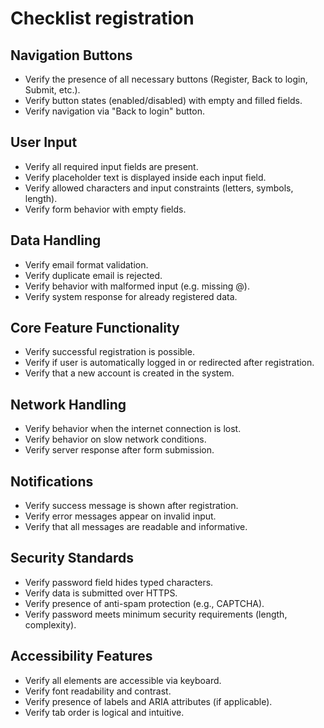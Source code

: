 # Checklist registration

 ## Navigation Buttons
   - Verify the presence of all necessary buttons (Register, Back to login, Submit, etc.).
   - Verify button states (enabled/disabled) with empty and filled fields.
   - Verify navigation via "Back to login" button.

 ## User Input
   - Verify all required input fields are present.
   - Verify placeholder text is displayed inside each input field.
   - Verify allowed characters and input constraints (letters, symbols, length).
  - Verify form behavior with empty fields.

 ## Data Handling
   - Verify email format validation.
   - Verify duplicate email is rejected.
   - Verify behavior with malformed input (e.g. missing @).
   - Verify system response for already registered data.

 ## Core Feature Functionality
   - Verify successful registration is possible.
   - Verify if user is automatically logged in or redirected after registration.
   - Verify that a new account is created in the system.

 ## Network Handling
   - Verify behavior when the internet connection is lost.
   - Verify behavior on slow network conditions.
   - Verify server response after form submission.

 ## Notifications
   - Verify success message is shown after registration.
   - Verify error messages appear on invalid input.
   - Verify that all messages are readable and informative.

 ## Security Standards
   - Verify password field hides typed characters.
   - Verify data is submitted over HTTPS.
   - Verify presence of anti-spam protection (e.g., CAPTCHA).
   - Verify password meets minimum security requirements (length, complexity).

 ## Accessibility Features
   - Verify all elements are accessible via keyboard.
   - Verify font readability and contrast.
   - Verify presence of labels and ARIA attributes (if applicable).
   - Verify tab order is logical and intuitive.
